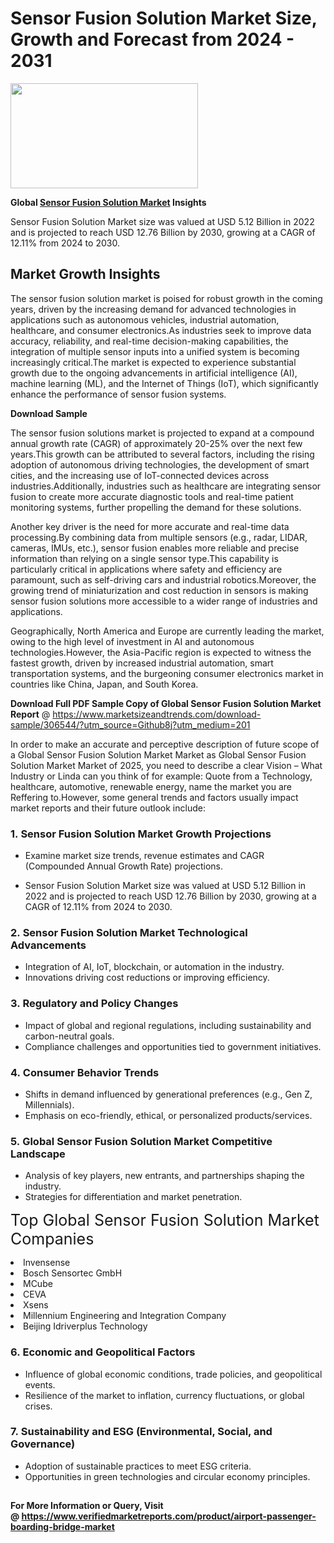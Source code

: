 <H1>Sensor Fusion Solution Market Size, Growth and Forecast from 2024 - 2031</H1><img class="aligncenter size-medium wp-image-584254" src="https://thirdeyenews.in/wp-content/uploads/2024/09/Global-Market-Research-300x168.jpeg" alt="" width="300" height="168" /><p><strong>Global&nbsp;<a href="https://www.marketsizeandtrends.com/download-sample/306544/?utm_source=Github8j?utm_medium=201">Sensor Fusion Solution Market</a> Insights</strong></p><p>Sensor Fusion Solution Market size was valued at USD 5.12 Billion in 2022 and is projected to reach USD 12.76 Billion by 2030, growing at a CAGR of 12.11% from 2024 to 2030.</p><p><h2>Market Growth Insights</h2> <p>The sensor fusion solution market is poised for robust growth in the coming years, driven by the increasing demand for advanced technologies in applications such as autonomous vehicles, industrial automation, healthcare, and consumer electronics.As industries seek to improve data accuracy, reliability, and real-time decision-making capabilities, the integration of multiple sensor inputs into a unified system is becoming increasingly critical.The market is expected to experience substantial growth due to the ongoing advancements in artificial intelligence (AI), machine learning (ML), and the Internet of Things (IoT), which significantly enhance the performance of sensor fusion systems.</p> <p><strong>Download Sample</strong></p> <p>The sensor fusion solutions market is projected to expand at a compound annual growth rate (CAGR) of approximately 20-25% over the next few years.This growth can be attributed to several factors, including the rising adoption of autonomous driving technologies, the development of smart cities, and the increasing use of IoT-connected devices across industries.Additionally, industries such as healthcare are integrating sensor fusion to create more accurate diagnostic tools and real-time patient monitoring systems, further propelling the demand for these solutions.</p> <p>Another key driver is the need for more accurate and real-time data processing.By combining data from multiple sensors (e.g., radar, LIDAR, cameras, IMUs, etc.), sensor fusion enables more reliable and precise information than relying on a single sensor type.This capability is particularly critical in applications where safety and efficiency are paramount, such as self-driving cars and industrial robotics.Moreover, the growing trend of miniaturization and cost reduction in sensors is making sensor fusion solutions more accessible to a wider range of industries and applications.</p> <p>Geographically, North America and Europe are currently leading the market, owing to the high level of investment in AI and autonomous technologies.However, the Asia-Pacific region is expected to witness the fastest growth, driven by increased industrial automation, smart transportation systems, and the burgeoning consumer electronics market in countries like China, Japan, and South Korea.</p> <p><span class=""><strong>Download Full PDF Sample Copy of Global Sensor Fusion Solution Market Report</strong> @ <a href="https://www.marketsizeandtrends.com/download-sample/306544/?utm_source=Github8j?utm_medium=201" target="_blank">https://www.marketsizeandtrends.com/download-sample/306544/?utm_source=Github8j?utm_medium=201</a></span></p><p>In order to make an accurate and perceptive description of future scope of a Global&nbsp;Sensor Fusion Solution Market Market as Global&nbsp;Sensor Fusion Solution Market Market of 2025, you need to describe a clear Vision &ndash; What Industry or Linda can you think of for example: Quote from a Technology, healthcare, automotive, renewable energy, name the market you are Reffering to.However, some general trends and factors usually impact market reports and their future outlook include:</p><h3>1.&nbsp;<strong>Sensor Fusion Solution Market Growth Projections</strong></h3><ul><li>Examine market size trends, revenue estimates and CAGR (Compounded Annual Growth Rate) projections.</li><li><p>Sensor Fusion Solution Market size was valued at USD 5.12 Billion in 2022 and is projected to reach USD 12.76 Billion by 2030, growing at a CAGR of 12.11% from 2024 to 2030.</p></li></ul><h3>2.&nbsp;<strong>Sensor Fusion Solution Market Technological Advancements</strong></h3><ul><li>Integration of AI, IoT, blockchain, or automation in the industry.</li><li>Innovations driving cost reductions or improving efficiency.</li></ul><h3>3.&nbsp;<strong>Regulatory and Policy Changes</strong></h3><ul><li>Impact of global and regional regulations, including sustainability and carbon-neutral goals.</li><li>Compliance challenges and opportunities tied to government initiatives.</li></ul><h3>4.&nbsp;<strong>Consumer Behavior Trends</strong></h3><ul><li>Shifts in demand influenced by generational preferences (e.g., Gen Z, Millennials).</li><li>Emphasis on eco-friendly, ethical, or personalized products/services.</li></ul><h3>5.&nbsp;<strong>Global Sensor Fusion Solution Market Competitive Landscape</strong></h3><ul><li>Analysis of key players, new entrants, and partnerships shaping the industry.</li><li>Strategies for differentiation and market penetration.</li></ul><p data-pm-slice="1 1 []"><span style="color: inherit; font-family: inherit; font-size: 25px;">Top Global Sensor Fusion Solution Market Companies</span></p><div class="" data-test-id=""><p><li>Invensense</li><li> Bosch Sensortec GmbH</li><li> MCube</li><li> CEVA</li><li> Xsens</li><li> Millennium Engineering and Integration Company</li><li> Beijing Idriverplus Technology</li></p></div><h3>6.&nbsp;<strong>Economic and Geopolitical Factors</strong></h3><ul><li>Influence of global economic conditions, trade policies, and geopolitical events.</li><li>Resilience of the market to inflation, currency fluctuations, or global crises.</li></ul><h3>7.&nbsp;<strong>Sustainability and ESG (Environmental, Social, and Governance)</strong></h3><ul><li>Adoption of sustainable practices to meet ESG criteria.</li><li>Opportunities in green technologies and circular economy principles.</li></ul><h2><strong style="font-size: 14px;">For More Information or Query, Visit @&nbsp;</strong><a style="background-color: #ffffff; font-size: 14px;" href="https://www.marketsizeandtrends.com/report/sensor-fusion-solution-market/" target="_blank">https://www.verifiedmarketreports.com/product/airport-passenger-boarding-bridge-market</a></h2>